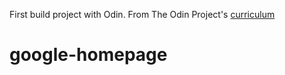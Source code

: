 First build project with Odin.
From The Odin Project's [curriculum](http://www.theodinproject.com/web-development-101/html-css)
# google-homepage
